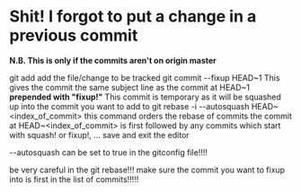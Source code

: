 # Shit! I forgot to put a change in a previous commit ######

**N.B. This is only if the commits aren't on origin master**

git add <file>
	add the file/change to be tracked
git commit --fixup HEAD~1 
	This gives the commit the same subject line as the commit at HEAD~1 **prepended with "fixup!"**
	This commit is temporary as it will be squashed up into the commit you want to add to
git rebase -i --autosquash HEAD~<index_of_commit>
	this command orders the rebase of commits
	the commit at HEAD~<index_of_commit> is first
	followed by any commits which start with squash! or fixup!, ...
save and exit the editor

--autosquash can be set to true in the gitconfig file!!!!

be very careful in the git rebase!!!
	make sure the commit you want to fixup into is first in the list of commits!!!!!